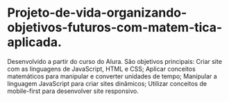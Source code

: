 # Projeto-de-vida-organizando-objetivos-futuros-com-matem-tica-aplicada.
Desenvolvido a partir do curso do Alura. São objetivos principais: Criar site com as linguagens de JavaScript, HTML e CSS; Aplicar conceitos matemáticos para manipular e converter unidades de tempo; Manipular a linguagem JavaScript para criar sites dinâmicos; Utilizar conceitos de mobile-first para desenvolver site responsivo.
